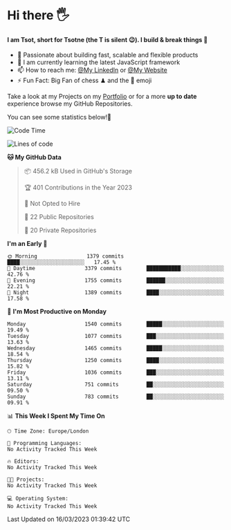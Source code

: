 # Hi there :raised_hand_with_fingers_splayed:
#### I am Tsot, short for Tsotne (the T is silent :wink:). I build & break things :space_invader:
- :telescope: Passionate about building fast, scalable and flexible products
- :seedling: I am currently learning the latest JavaScript framework 
- :mailbox: How to reach me: [@My LinkedIn](https://www.linkedin.com/in/tsotne-gvadzabia/) or [@My Website](https://tsotne.co.uk/contact)
- :zap: Fun Fact: Big Fan of chess ♟ and the 👾 emoji

Take a look at my Projects on my [Portfolio](https://tsotne.co.uk/) or for a more **up to date** experience browse my GitHub Repositories.

You can see some statistics below!:space_invader:
<!--START_SECTION:waka-->
![Code Time](http://img.shields.io/badge/Code%20Time-761%20hrs%202%20mins-blue)

![Lines of code](https://img.shields.io/badge/From%20Hello%20World%20I%27ve%20Written-4.5%20million%20lines%20of%20code-blue)

**🐱 My GitHub Data** 

> 📦 456.2 kB Used in GitHub's Storage 
 > 
> 🏆 401 Contributions in the Year 2023
 > 
> 🚫 Not Opted to Hire
 > 
> 📜 22 Public Repositories 
 > 
> 🔑 20 Private Repositories 
 > 
**I'm an Early 🐤** 

```text
🌞 Morning                1379 commits        ████░░░░░░░░░░░░░░░░░░░░░   17.45 % 
🌆 Daytime                3379 commits        ███████████░░░░░░░░░░░░░░   42.76 % 
🌃 Evening                1755 commits        ██████░░░░░░░░░░░░░░░░░░░   22.21 % 
🌙 Night                  1389 commits        ████░░░░░░░░░░░░░░░░░░░░░   17.58 % 
```
📅 **I'm Most Productive on Monday** 

```text
Monday                   1540 commits        █████░░░░░░░░░░░░░░░░░░░░   19.49 % 
Tuesday                  1077 commits        ███░░░░░░░░░░░░░░░░░░░░░░   13.63 % 
Wednesday                1465 commits        █████░░░░░░░░░░░░░░░░░░░░   18.54 % 
Thursday                 1250 commits        ████░░░░░░░░░░░░░░░░░░░░░   15.82 % 
Friday                   1036 commits        ███░░░░░░░░░░░░░░░░░░░░░░   13.11 % 
Saturday                 751 commits         ██░░░░░░░░░░░░░░░░░░░░░░░   09.50 % 
Sunday                   783 commits         ██░░░░░░░░░░░░░░░░░░░░░░░   09.91 % 
```


📊 **This Week I Spent My Time On** 

```text
🕑︎ Time Zone: Europe/London

💬 Programming Languages: 
No Activity Tracked This Week

🔥 Editors: 
No Activity Tracked This Week

🐱‍💻 Projects: 
No Activity Tracked This Week

💻 Operating System: 
No Activity Tracked This Week
```


 Last Updated on 16/03/2023 01:39:42 UTC
<!--END_SECTION:waka-->
